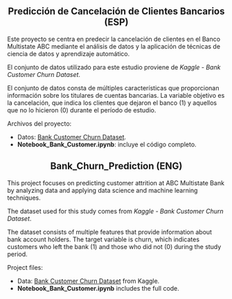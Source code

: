 <h2 align="center"><b>Predicción de Cancelación de Clientes Bancarios (ESP)</b></h2>


Este proyecto se centra en predecir la cancelación de clientes en el Banco Multistate ABC mediante el análisis de datos y la aplicación de técnicas de ciencia de datos y aprendizaje automático.

El conjunto de datos utilizado para este estudio proviene de *Kaggle - Bank Customer Churn Dataset*.

El conjunto de datos consta de múltiples características que proporcionan información sobre los titulares de cuentas bancarias. La variable objetivo es la cancelación, que indica los clientes que dejaron el banco (1) y aquellos que no lo hicieron (0) durante el período de estudio.

Archivos del proyecto:
 - Datos: [Bank Customer Churn Dataset](https://www.kaggle.com/datasets/gauravtopre/bank-customer-churn-dataset/data).
 - **Notebook_Bank_Customer.ipynb**: incluye el código completo. 


<h2 align="center"><b>Bank_Churn_Prediction (ENG)</b></h2>

This project focuses on predicting customer attrition at ABC Multistate Bank by analyzing data and applying data science and machine learning techniques.

The dataset used for this study comes from *Kaggle - Bank Customer Churn Dataset*.

The dataset consists of multiple features that provide information about bank account holders. The target variable is churn, which indicates customers who left the bank (1) and those who did not (0) during the study period.

Project files:  
- Data: [Bank Customer Churn Dataset](https://www.kaggle.com/datasets/gauravtopre/bank-customer-churn-dataset/data) from Kaggle.
- **Notebook_Bank_Customer.ipynb** includes the full code. 
